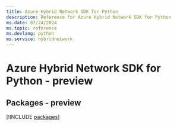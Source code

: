 ```yaml
---
title: Azure Hybrid Network SDK for Python
description: Reference for Azure Hybrid Network SDK for Python
ms.date: 07/24/2024
ms.topic: reference
ms.devlang: python
ms.service: hybridnetwork
---
```

# Azure Hybrid Network SDK for Python - preview
## Packages - preview
[!INCLUDE [packages](hybrid-network-index.md)]